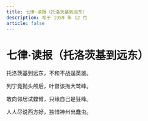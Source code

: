 ```yaml
---
title: 七律·读报（托洛茨基到远东）
description: 写于 1959 年 12 月
article: false
---
```


# 七律·读报（托洛茨基到远东）

托洛茨基到远东，不和不战逞英雄。

列宁竟抛头颅后，叶督该拘大鹫峰。

敢向邻居试螳臂，只缘自己是狂峰。

人人尽说西方好，独惜神州出蠢虫。

